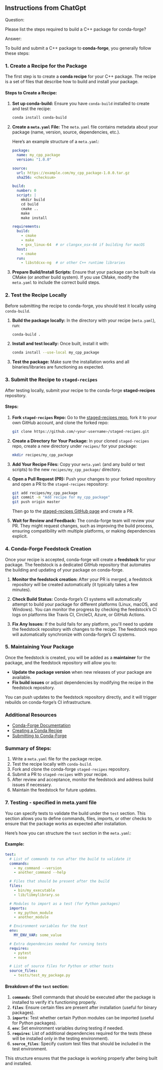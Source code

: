 ## Instructions from ChatGpt

Question:

Please list the steps required to build a C++ package for conda-forge?

Answer:

To build and submit a C++ package to **conda-forge**, you generally follow these steps:

### 1. **Create a Recipe for the Package**
The first step is to create a **conda recipe** for your C++ package. The recipe is a set of files that describe how to build and install your package.

#### Steps to Create a Recipe:
1. **Set up conda-build:**
   Ensure you have `conda-build` installed to create and test the recipe:
   ```bash
   conda install conda-build
   ```

2. **Create a `meta.yaml` File:**
   The `meta.yaml` file contains metadata about your package (name, version, source, dependencies, etc.).
   
   Here’s an example structure of a `meta.yaml`:
   ```yaml
   package:
     name: my_cpp_package
     version: "1.0.0"
   
   source:
     url: https://example.com/my_cpp_package-1.0.0.tar.gz
     sha256: <checksum>
   
   build:
     number: 0
     script: |
       mkdir build
       cd build
       cmake ..
       make
       make install

   requirements:
     build:
       - cmake
       - make
       - gxx_linux-64  # or clangxx_osx-64 if building for macOS
     host:
       - cmake
     run:
       - libstdcxx-ng  # or other C++ runtime libraries
   ```

3. **Prepare Build/Install Scripts:**
   Ensure that your package can be built via CMake (or another build system). If you use CMake, modify the `meta.yaml` to include the correct build steps.

### 2. **Test the Recipe Locally**
Before submitting the recipe to conda-forge, you should test it locally using `conda-build`.

1. **Build the package locally:**
   In the directory with your recipe (`meta.yaml`), run:
   ```bash
   conda-build .
   ```

2. **Install and test locally:**
   Once built, install it with:
   ```bash
   conda install --use-local my_cpp_package
   ```

3. **Test the package:**
   Make sure the installation works and all binaries/libraries are functioning as expected.

### 3. **Submit the Recipe to `staged-recipes`**
After testing locally, submit your recipe to the conda-forge **staged-recipes** repository.

#### Steps:
1. **Fork `staged-recipes` Repo:**
   Go to the [staged-recipes repo](https://github.com/conda-forge/staged-recipes), fork it to your own GitHub account, and clone the forked repo:
   ```bash
   git clone https://github.com/<your-username>/staged-recipes.git
   ```

2. **Create a Directory for Your Package:**
   In your cloned `staged-recipes` repo, create a new directory under `recipes/` for your package:
   ```bash
   mkdir recipes/my_cpp_package
   ```

3. **Add Your Recipe Files:**
   Copy your `meta.yaml` (and any build or test scripts) to the new `recipes/my_cpp_package/` directory.

4. **Open a Pull Request (PR):**
   Push your changes to your forked repository and open a PR to the `staged-recipes` repository:
   ```bash
   git add recipes/my_cpp_package
   git commit -m "Add recipe for my_cpp_package"
   git push origin master
   ```
   Then go to the [staged-recipes GitHub page](https://github.com/conda-forge/staged-recipes/pulls) and create a PR.

5. **Wait for Review and Feedback:**
   The conda-forge team will review your PR. They might request changes, such as improving the build process, ensuring compatibility with multiple platforms, or making dependencies explicit.

### 4. **Conda-Forge Feedstock Creation**
Once your recipe is accepted, conda-forge will create a **feedstock** for your package. The feedstock is a dedicated GitHub repository that automates the building and updating of your package on conda-forge.

1. **Monitor the feedstock creation:**
   After your PR is merged, a feedstock repository will be created automatically (it typically takes a few minutes).

2. **Check Build Status:**
   Conda-forge’s CI systems will automatically attempt to build your package for different platforms (Linux, macOS, and Windows). You can monitor the progress by checking the feedstock’s CI logs on platforms like Travis CI, CircleCI, Azure, or GitHub Actions.

3. **Fix Any Issues:**
   If the build fails for any platform, you'll need to update the feedstock repository with changes to the recipe. The feedstock repo will automatically synchronize with conda-forge’s CI systems.

### 5. **Maintaining Your Package**
Once the feedstock is created, you will be added as a **maintainer** for the package, and the feedstock repository will allow you to:
- **Update the package version** when new releases of your package are available.
- **Fix build issues** or adjust dependencies by modifying the recipe in the feedstock repository.

You can push updates to the feedstock repository directly, and it will trigger rebuilds on conda-forge’s CI infrastructure.

### Additional Resources
- [Conda-Forge Documentation](https://conda-forge.org/docs/)
- [Creating a Conda Recipe](https://docs.conda.io/projects/conda-build/en/latest/user-guide/tutorials/build-pkgs.html)
- [Submitting to Conda-Forge](https://conda-forge.org/docs/maintainer/adding_pkgs.html)

### Summary of Steps:
1. Write a `meta.yaml` file for the package recipe.
2. Test the recipe locally with `conda-build`.
3. Fork and clone the conda-forge `staged-recipes` repository.
4. Submit a PR to `staged-recipes` with your recipe.
5. After review and acceptance, monitor the feedstock and address build issues if necessary.
6. Maintain the feedstock for future updates.

### 7. **Testing - specified in meta.yaml file**

You can specify tests to validate the build under the `test` section. This section allows you to define commands, files, imports, or other checks to ensure that the package works as expected after installation.

Here’s how you can structure the `test` section in the `meta.yaml`:

#### Example:

```yaml
test:
  # List of commands to run after the build to validate it
  commands:
    - my_command --version
    - another_command --help

  # Files that should be present after the build
  files:
    - bin/my_executable
    - lib/libmylibrary.so

  # Modules to import as a test (for Python packages)
  imports:
    - my_python_module
    - another_module

  # Environment variables for the test
  env:
    MY_ENV_VAR: some_value

  # Extra dependencies needed for running tests
  requires:
    - pytest
    - nose

  # List of source files for Python or other tests
  source_files:
    - tests/test_my_package.py
```

#### Breakdown of the `test` section:
1. **`commands`**: Shell commands that should be executed after the package is installed to verify it's functioning properly.
2. **`files`**: Ensure certain files are present after installation (useful for binary packages).
3. **`imports`**: Test whether certain Python modules can be imported (useful for Python packages).
4. **`env`**: Set environment variables during testing if needed.
5. **`requires`**: List of additional dependencies required for the tests (these will be installed only in the testing environment).
6. **`source_files`**: Specify custom test files that should be included in the test environment.

This structure ensures that the package is working properly after being built and installed.

